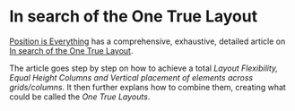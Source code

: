# In search of the One True Layout

[Position is Everything](http://www.positioniseverything.net/) has a comprehensive, exhaustive, detailed article on [In search of the One True Layout](http://www.positioniseverything.net/articles/onetruelayout/).

The article goes step by step on how to achieve a total *Layout Flexibility, Equal Height Columns and Vertical placement of elements across grids/columns*. It then further explans how to combine them, creating what could be called the *One True Layouts*.
